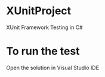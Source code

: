 # XUnitProject

XUnit Framework Testing in C#


# To run the test
Open the solution in Visual Studio IDE
